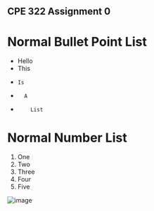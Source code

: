 ## CPE 322 Assignment 0

# Normal Bullet Point List
- Hello
-   This
-     Is
-       A
-         List
# Normal Number List
1. One
2. Two
3. Three
4. Four
5. Five


![image](https://github.com/juchen3637/CPE-322/assets/103432641/db0b906b-79b0-46c3-a42c-266f4bde3e2f)


